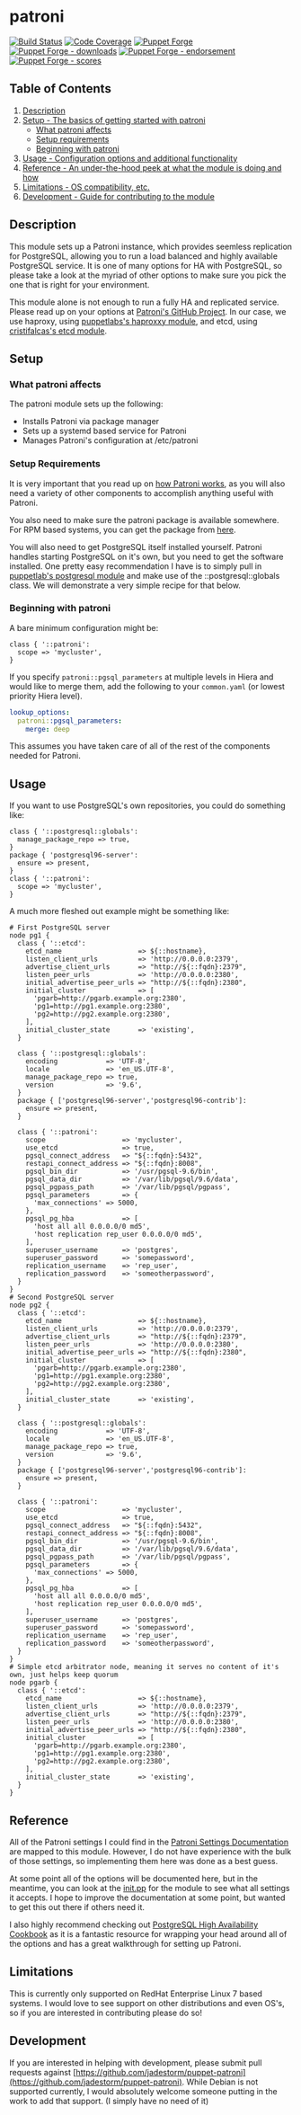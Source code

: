 
# patroni

[![Build Status](https://travis-ci.org/jadestorm/puppet-patroni.png?branch=master)](https://travis-ci.org/jadestorm/puppet-patroni)
[![Code Coverage](https://coveralls.io/repos/github/jadestorm/puppet-patroni/badge.svg?branch=master)](https://coveralls.io/github/jadestorm/puppet-patroni?branch=master)
[![Puppet Forge](https://img.shields.io/puppetforge/v/jadestorm/patroni.svg)](https://forge.puppetlabs.com/jadestorm/patroni)
[![Puppet Forge - downloads](https://img.shields.io/puppetforge/dt/jadestorm/patroni.svg)](https://forge.puppetlabs.com/jadestorm/patroni)
[![Puppet Forge - endorsement](https://img.shields.io/puppetforge/e/jadestorm/patroni.svg)](https://forge.puppetlabs.com/jadestorm/patroni)
[![Puppet Forge - scores](https://img.shields.io/puppetforge/f/jadestorm/patroni.svg)](https://forge.puppetlabs.com/jadestorm/patroni)

## Table of Contents

1. [Description](#description)
2. [Setup - The basics of getting started with patroni](#setup)
    * [What patroni affects](#what-patroni-affects)
    * [Setup requirements](#setup-requirements)
    * [Beginning with patroni](#beginning-with-patroni)
3. [Usage - Configuration options and additional functionality](#usage)
4. [Reference - An under-the-hood peek at what the module is doing and how](#reference)
5. [Limitations - OS compatibility, etc.](#limitations)
6. [Development - Guide for contributing to the module](#development)

## Description

This module sets up a Patroni instance, which provides seemless replication for PostgreSQL, allowing
you to run a load balanced and highly available PostgreSQL service.  It is one of many options for
HA with PostgreSQL, so please take a look at the myriad of other options to make sure you pick the one
that is right for your environment.

This module alone is not enough to run a fully HA and replicated service.  Please read up on your options
at [Patroni's GitHub Project](https://github.com/zalando/patroni).  In our case, we use haproxy, using [puppetlabs's haproxxy module](https://forge.puppet.com/puppetlabs/haproxy), and etcd, using [cristifalcas's etcd module](https://forge.puppet.com/cristifalcas/etcd).

## Setup

### What patroni affects

The patroni module sets up the following:

* Installs Patroni via package manager
* Sets up a systemd based service for Patroni
* Manages Patroni's configuration at /etc/patroni

### Setup Requirements

It is very important that you read up on [how Patroni works](https://github.com/zalando/patroni), as you will
also need a variety of other components to accomplish anything useful with Patroni.

You also need to make sure the patroni package is available somewhere.  For RPM based systems, you can
get the package from [here](https://github.com/cybertec-postgresql/patroni-packaging/releases).

You will also need to get PostgreSQL itself installed yourself.  Patroni handles starting PostgreSQL on it's own,
but you need to get the software installed.  One pretty easy recommendation I have is to simply pull in
[puppetlab's postgresql module](https://forge.puppet.com/puppetlabs/postgresql) and make use of the
::postgresql::globals class.  We will demonstrate a very simple recipe for that below.

### Beginning with patroni

A bare minimum configuration might be:

```puppet
class { '::patroni':
  scope => 'mycluster',
}
```

If you specify `patroni::pgsql_parameters` at multiple levels in Hiera
and would like to merge them, add the following to your `common.yaml`
(or lowest priority Hiera level).

```yaml
lookup_options:
  patroni::pgsql_parameters:
    merge: deep
```

This assumes you have taken care of all of the rest of the components needed for Patroni.

## Usage

If you want to use PostgreSQL's own repositories, you could do something like:

```puppet
class { '::postgresql::globals':
  manage_package_repo => true,
}
package { 'postgresql96-server':
  ensure => present,
}
class { '::patroni':
  scope => 'mycluster',
}
```

A much more fleshed out example might be something like:

```puppet
# First PostgreSQL server
node pg1 {
  class { '::etcd':
    etcd_name                   => ${::hostname},
    listen_client_urls          => 'http://0.0.0.0:2379',
    advertise_client_urls       => "http://${::fqdn}:2379",
    listen_peer_urls            => 'http://0.0.0.0:2380',
    initial_advertise_peer_urls => "http://${::fqdn}:2380",
    initial_cluster             => [
      'pgarb=http://pgarb.example.org:2380',
      'pg1=http://pg1.example.org:2380',
      'pg2=http://pg2.example.org:2380',
    ],
    initial_cluster_state       => 'existing',
  }

  class { '::postgresql::globals':
    encoding            => 'UTF-8',
    locale              => 'en_US.UTF-8',
    manage_package_repo => true,
    version             => '9.6',
  }
  package { ['postgresql96-server','postgresql96-contrib']:
    ensure => present,
  }

  class { '::patroni':
    scope                   => 'mycluster',
    use_etcd                => true,
    pgsql_connect_address   => "${::fqdn}:5432",
    restapi_connect_address => "${::fqdn}:8008",
    pgsql_bin_dir           => '/usr/pgsql-9.6/bin',
    pgsql_data_dir          => '/var/lib/pgsql/9.6/data',
    pgsql_pgpass_path       => '/var/lib/pgsql/pgpass',
    pgsql_parameters        => {
      'max_connections' => 5000,
    },
    pgsql_pg_hba            => [
      'host all all 0.0.0.0/0 md5',
      'host replication rep_user 0.0.0.0/0 md5',
    ],
    superuser_username      => 'postgres',
    superuser_password      => 'somepassword',
    replication_username    => 'rep_user',
    replication_password    => 'someotherpassword',
  }
}
# Second PostgreSQL server
node pg2 {
  class { '::etcd':
    etcd_name                   => ${::hostname},
    listen_client_urls          => 'http://0.0.0.0:2379',
    advertise_client_urls       => "http://${::fqdn}:2379",
    listen_peer_urls            => 'http://0.0.0.0:2380',
    initial_advertise_peer_urls => "http://${::fqdn}:2380",
    initial_cluster             => [
      'pgarb=http://pgarb.example.org:2380',
      'pg1=http://pg1.example.org:2380',
      'pg2=http://pg2.example.org:2380',
    ],
    initial_cluster_state       => 'existing',
  }

  class { '::postgresql::globals':
    encoding            => 'UTF-8',
    locale              => 'en_US.UTF-8',
    manage_package_repo => true,
    version             => '9.6',
  }
  package { ['postgresql96-server','postgresql96-contrib']:
    ensure => present,
  }

  class { '::patroni':
    scope                   => 'mycluster',
    use_etcd                => true,
    pgsql_connect_address   => "${::fqdn}:5432",
    restapi_connect_address => "${::fqdn}:8008",
    pgsql_bin_dir           => '/usr/pgsql-9.6/bin',
    pgsql_data_dir          => '/var/lib/pgsql/9.6/data',
    pgsql_pgpass_path       => '/var/lib/pgsql/pgpass',
    pgsql_parameters        => {
      'max_connections' => 5000,
    },
    pgsql_pg_hba            => [
      'host all all 0.0.0.0/0 md5',
      'host replication rep_user 0.0.0.0/0 md5',
    ],
    superuser_username      => 'postgres',
    superuser_password      => 'somepassword',
    replication_username    => 'rep_user',
    replication_password    => 'someotherpassword',
  }
}
# Simple etcd arbitrator node, meaning it serves no content of it's own, just helps keep quorum
node pgarb {
  class { '::etcd':
    etcd_name                   => ${::hostname},
    listen_client_urls          => 'http://0.0.0.0:2379',
    advertise_client_urls       => "http://${::fqdn}:2379",
    listen_peer_urls            => 'http://0.0.0.0:2380',
    initial_advertise_peer_urls => "http://${::fqdn}:2380",
    initial_cluster             => [
      'pgarb=http://pgarb.example.org:2380',
      'pg1=http://pg1.example.org:2380',
      'pg2=http://pg2.example.org:2380',
    ],
    initial_cluster_state       => 'existing',
  }
}
```

## Reference

All of the Patroni settings I could find in the [Patroni Settings Documentation](https://github.com/zalando/patroni/blob/master/docs/SETTINGS.rst) are mapped to this module.
However, I do not have experience with the bulk of those settings, so implementing them here was done
as a best guess.

At some point all of the options will be documented here, but in the meantime, you can look at the
[init.pp](https://github.com/jadestorm/puppet-patroni/blob/master/manifests/init.pp) for the module to
see what all settings it accepts.  I hope to improve the documentation at some point, but wanted to get
this out there if others need it.

I also highly recommend checking out
[PostgreSQL High Availability Cookbook](https://www.amazon.com/PostgreSQL-High-Availability-Cookbook-Second/dp/178712553X)
as it is a fantastic resource for wrapping your head around all of the options and has a great walkthrough
for setting up Patroni.

## Limitations

This is currently only supported on RedHat Enterprise Linux 7 based systems.  I would love to
see support on other distributions and even OS's, so if you are interested in contributing please
do so!

## Development

If you are interested in helping with development, please submit pull requests against
[https://github.com/jadestorm/puppet-patroni](https://github.com/jadestorm/puppet-patroni).
While Debian is not supported currently, I would absolutely welcome someone putting in the work to
add that support.  (I simply have no need of it)
